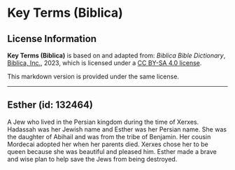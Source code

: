# Key Terms (Biblica)

## License Information

**Key Terms (Biblica)** is based on and adapted from: _Biblica Bible Dictionary_, [Biblica, Inc.](https://www.biblica.com/), 2023, which is licensed under a [CC BY-SA 4.0 license](https://creativecommons.org/licenses/by-sa/4.0/legalcode.en).

This markdown version is provided under the same license.



--------------------------------

## Esther (id: 132464)

A Jew who lived in the Persian kingdom during the time of Xerxes. Hadassah was her Jewish name and Esther was her Persian name. She was the daughter of Abihail and was from the tribe of Benjamin. Her cousin Mordecai adopted her when her parents died. Xerxes chose her to be queen because she was beautiful and pleased him. Esther made a brave and wise plan to help save the Jews from being destroyed.


